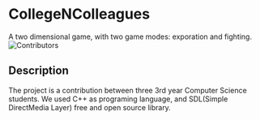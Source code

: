 # CollegeNColleagues
A two dimensional game, with two game modes: exporation and fighting.
![Contributors](https://img.shields.io/github/contributors/larymak/Python-project-Scripts?style=plastic)

## Description
The project is a contribution between three 3rd year Computer Science students.
We used C++ as programing language, and SDL(Simple DirectMedia Layer) free and open source library.

